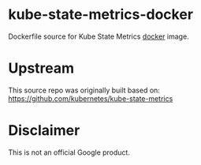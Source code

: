 kube-state-metrics-docker
============

Dockerfile source for Kube State Metrics [docker](https://docker.io) image.

# Upstream
This source repo was originally built based on:
https://github.com/kubernetes/kube-state-metrics

# Disclaimer
This is not an official Google product.
